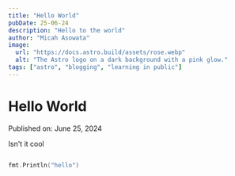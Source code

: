 ```yaml
---
title: "Hello World"
pubDate: 25-06-24
description: "Hello to the world"
author: "Micah Asowata"
image:
  url: "https://docs.astro.build/assets/rose.webp"
  alt: "The Astro logo on a dark background with a pink glow."
tags: ["astro", "blogging", "learning in public"]
---
```


# Hello World

Published on: June 25, 2024

Isn't it cool

```go

fmt.Println("hello")
```
